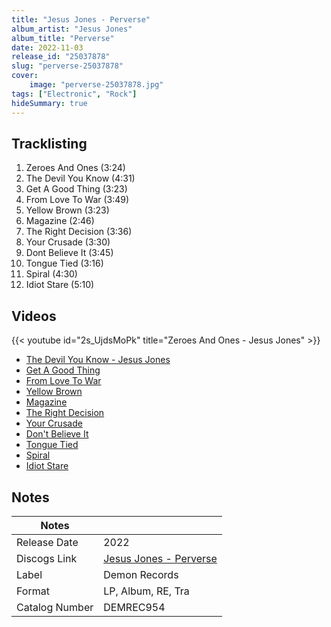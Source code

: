 ```yaml
---
title: "Jesus Jones - Perverse"
album_artist: "Jesus Jones"
album_title: "Perverse"
date: 2022-11-03
release_id: "25037878"
slug: "perverse-25037878"
cover:
    image: "perverse-25037878.jpg"
tags: ["Electronic", "Rock"]
hideSummary: true
---
```


## Tracklisting
1. Zeroes And Ones (3:24)
2. The Devil You Know (4:31)
3. Get A Good Thing (3:23)
4. From Love To War (3:49)
5. Yellow Brown (3:23)
6. Magazine (2:46)
7. The Right Decision (3:36)
8. Your Crusade (3:30)
9. Dont Believe It (3:45)
10. Tongue Tied (3:16)
11. Spiral (4:30)
12. Idiot Stare (5:10)

## Videos
{{< youtube id="2s_UjdsMoPk" title="Zeroes And Ones - Jesus Jones" >}}
- [The Devil You Know - Jesus Jones](https://www.youtube.com/watch?v=wewIoLusKP8)
- [Get A Good Thing](https://www.youtube.com/watch?v=MSlkl3ozIq4)
- [From Love To War](https://www.youtube.com/watch?v=XgGF3SwynZs)
- [Yellow Brown](https://www.youtube.com/watch?v=P0ygGaVFGFA)
- [Magazine](https://www.youtube.com/watch?v=EsOawfkUwSw)
- [The Right Decision](https://www.youtube.com/watch?v=KaSIMyfzU7s)
- [Your Crusade](https://www.youtube.com/watch?v=x40Wg4whKrI)
- [Don't Believe It](https://www.youtube.com/watch?v=CBlv0bo0JFI)
- [Tongue Tied](https://www.youtube.com/watch?v=Jfl9kQUxNgE)
- [Spiral](https://www.youtube.com/watch?v=tmaIqBto_fQ)
- [Idiot Stare](https://www.youtube.com/watch?v=pSER4yejfBo)

## Notes

| Notes          |             |
| ---------------| ----------- |
| Release Date   | 2022 |
| Discogs Link   | [Jesus Jones - Perverse](https://www.discogs.com/release/25037878) |
| Label          | Demon Records |
| Format         | LP, Album, RE, Tra |
| Catalog Number | DEMREC954 |

